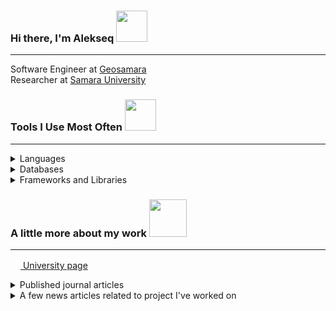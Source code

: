 ### Hi there, I'm Alekseq <img src="https://media.giphy.com/media/WUlplcMpOCEmTGBtBW/giphy.gif" width="50"> 
<hr>

Software Engineer at [Geosamara](https://samis.geosamara.ru/)  
Researcher at [Samara University](https://ssau.ru/english)  

### Tools I Use Most Often <img src="https://media2.giphy.com/media/ZEUODEtQiUZWGg6IHR/giphy.gif" width="50"> 
<hr>
<details>
  <summary>Languages</summary>
  <br>
     <a><img src="https://img.shields.io/badge/c%23-%23239120.svg?style=for-the-badge&logo=c-sharp&logoColor=white"></a>
     <a><img src="https://img.shields.io/badge/python-3670A0?style=for-the-badge&logo=python&logoColor=ffdd54"></a>
     <a><img src="https://img.shields.io/badge/javascript-%23323330.svg?style=for-the-badge&logo=javascript&logoColor=%23F7DF1E"></a>
  <br>
</details>
<details>
  <summary>Databases</summary>
  <br>
     <a><img src="https://img.shields.io/badge/Microsoft%20SQL%20Sever-CC2927?style=for-the-badge&logo=microsoft%20sql%20server&logoColor=white"></a>
     <a><img src="https://img.shields.io/badge/postgres-%23316192.svg?style=for-the-badge&logo=postgresql&logoColor=white"></a>
     <a><img src="https://img.shields.io/badge/sqlite-%2307405e.svg?style=for-the-badge&logo=sqlite&logoColor=white"></a>
     <a><img src="https://img.shields.io/badge/MongoDB-%234ea94b.svg?style=for-the-badge&logo=mongodb&logoColor=white"></a>
  <br>
</details>
<details>
  <summary>Frameworks and Libraries</summary>
  <br>
      <a><img src="https://img.shields.io/badge/.NET-5C2D91?style=for-the-badge&logo=.net&logoColor=white"></a>
      <a><img src="https://img.shields.io/badge/blazor-%235C2D91.svg?style=for-the-badge&logo=blazor&logoColor=white"></a>
      <a><img src="https://img.shields.io/badge/devexpress-%23FF7200.svg?style=for-the-badge&logo=devexpress&logoColor=white"></a>
      <a><img src="https://img.shields.io/badge/opencv-%23white.svg?style=for-the-badge&logo=opencv&logoColor=white"></a>
      <a><img src="https://img.shields.io/badge/numpy-%23013243.svg?style=for-the-badge&logo=numpy&logoColor=white"></a>
      <a><img src="https://img.shields.io/badge/pandas-%23150458.svg?style=for-the-badge&logo=pandas&logoColor=white"></a>
      <a><img src="https://img.shields.io/badge/scikit--learn-%23F7931E.svg?style=for-the-badge&logo=scikit-learn&logoColor=white"></a>
      <a><img src="https://img.shields.io/badge/TensorFlow-%23FF6F00.svg?style=for-the-badge&logo=TensorFlow&logoColor=white"></a>
  <br>
</details>

### A little more about my work <img src="https://i.giphy.com/media/jNNUsQaAx0myWAXw1h/giphy.webp" width="60">
<hr> 

[<img src= "https://ssau.ru/favicon.ico" width = 16>  University page](https://ssau.ru/english/staff/335824546-maksimov-aleksei-i/publ)  

<details>
  <summary>Published journal articles</summary>
  <br>
  <p><a href="https://www.webofscience.com/wos/author/record/1479245"><img src= "https://access.clarivate.com/favicon.ico" width = 16> Web of Science profile</a></p>
     <p><a href="https://www.scopus.com/authid/detail.uri?origin=resultslist&authorId=57203680652"><img src= "https://upload.wikimedia.org/wikipedia/commons/c/ce/Scopus_favicon.png" width = 16> Scopus profile</a></p>
     <p><a href="https://scholar.google.com/citations?user=bU9kmXgAAAAJ&hl=ru"><img src= "https://scholar.google.com/favicon.ico" width = 16> Google Scholar profile</a></p>
     <p><a href="https://www.elibrary.ru/author_items.asp?authorid=1015349"><img src= "https://www.elibrary.ru/favicon.ico" width = 16> Elibrary profile</a></p>  
  <br>
</details>

<details>
  <summary>A few news articles related to project I've worked on</summary>
  <br>
  <p><a href="https://ria.ru/20211215/samarskiy_universitet-1763692476.html">About my thesis</a></p>
  <p><a href="https://d-russia.ru/pervoe-mesto-v-nominacii-gosudarstvennoe-i-municipalnoe-upravlenie-kontrolno-nadzornaja-dejatelnost-konkursa-it-proektov-foruma-prof-it-2022-zanjala-samarskaja-oblast.html">About ERS monitoring project I was involved in</a></p>
  <p><a href="https://rg.ru/2020/02/12/reg-pfo/samarskie-uchenye-sozdali-programmu-kotoraia-prognoziruet-urozhaj.html">About agricultural project that I was involved in</a></p>
  <br>
</details>
